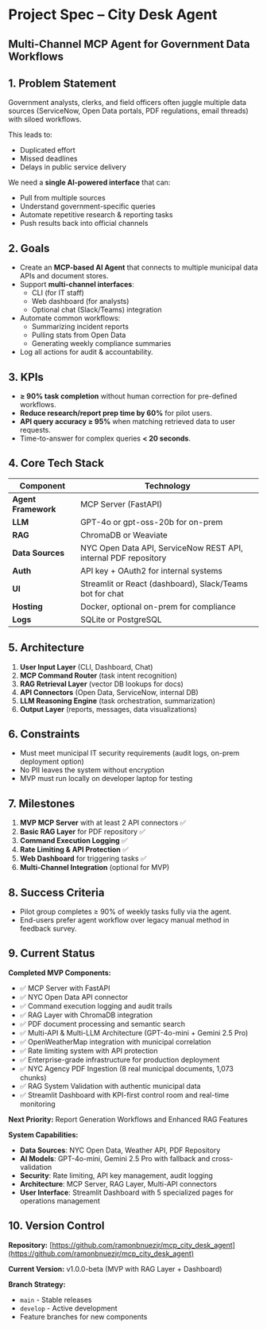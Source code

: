 # Project Spec – City Desk Agent

## Multi-Channel MCP Agent for Government Data Workflows

## 1. Problem Statement

Government analysts, clerks, and field officers often juggle multiple data sources (ServiceNow, Open Data portals, PDF regulations, email threads) with siloed workflows.

This leads to:

- Duplicated effort
- Missed deadlines
- Delays in public service delivery

We need a **single AI-powered interface** that can:

- Pull from multiple sources
- Understand government-specific queries
- Automate repetitive research & reporting tasks
- Push results back into official channels

## 2. Goals

- Create an **MCP-based AI Agent** that connects to multiple municipal data APIs and document stores.
- Support **multi-channel interfaces**:
    - CLI (for IT staff)
    - Web dashboard (for analysts)
    - Optional chat (Slack/Teams) integration
- Automate common workflows:
    - Summarizing incident reports
    - Pulling stats from Open Data
    - Generating weekly compliance summaries
- Log all actions for audit & accountability.

## 3. KPIs

- **≥ 90% task completion** without human correction for pre-defined workflows.
- **Reduce research/report prep time by 60%** for pilot users.
- **API query accuracy ≥ 95%** when matching retrieved data to user requests.
- Time-to-answer for complex queries **< 20 seconds**.

## 4. Core Tech Stack

| Component | Technology |
| --- | --- |
| **Agent Framework** | MCP Server (FastAPI) |
| **LLM** | GPT-4o or gpt-oss-20b for on-prem |
| **RAG** | ChromaDB or Weaviate |
| **Data Sources** | NYC Open Data API, ServiceNow REST API, internal PDF repository |
| **Auth** | API key + OAuth2 for internal systems |
| **UI** | Streamlit or React (dashboard), Slack/Teams bot for chat |
| **Hosting** | Docker, optional on-prem for compliance |
| **Logs** | SQLite or PostgreSQL |

## 5. Architecture

1. **User Input Layer** (CLI, Dashboard, Chat)
2. **MCP Command Router** (task intent recognition)
3. **RAG Retrieval Layer** (vector DB lookups for docs)
4. **API Connectors** (Open Data, ServiceNow, internal DB)
5. **LLM Reasoning Engine** (task orchestration, summarization)
6. **Output Layer** (reports, messages, data visualizations)

## 6. Constraints

- Must meet municipal IT security requirements (audit logs, on-prem deployment option)
- No PII leaves the system without encryption
- MVP must run locally on developer laptop for testing

## 7. Milestones

1. **MVP MCP Server** with at least 2 API connectors ✅
2. **Basic RAG Layer** for PDF repository ✅
3. **Command Execution Logging** ✅
4. **Rate Limiting & API Protection** ✅
5. **Web Dashboard** for triggering tasks ✅
6. **Multi-Channel Integration** (optional for MVP)

## 8. Success Criteria

- Pilot group completes ≥ 90% of weekly tasks fully via the agent.
- End-users prefer agent workflow over legacy manual method in feedback survey.

## 9. Current Status

**Completed MVP Components:**
- ✅ MCP Server with FastAPI
- ✅ NYC Open Data API connector
- ✅ Command execution logging and audit trails
- ✅ RAG Layer with ChromaDB integration
- ✅ PDF document processing and semantic search
- ✅ Multi-API & Multi-LLM Architecture (GPT-4o-mini + Gemini 2.5 Pro)
- ✅ OpenWeatherMap integration with municipal correlation
- ✅ Rate limiting system with API protection
- ✅ Enterprise-grade infrastructure for production deployment
- ✅ NYC Agency PDF Ingestion (8 real municipal documents, 1,073 chunks)
- ✅ RAG System Validation with authentic municipal data
- ✅ Streamlit Dashboard with KPI-first control room and real-time monitoring

**Next Priority:** Report Generation Workflows and Enhanced RAG Features

**System Capabilities:**
- **Data Sources**: NYC Open Data, Weather API, PDF Repository
- **AI Models**: GPT-4o-mini, Gemini 2.5 Pro with fallback and cross-validation
- **Security**: Rate limiting, API key management, audit logging
- **Architecture**: MCP Server, RAG Layer, Multi-API connectors
- **User Interface**: Streamlit Dashboard with 5 specialized pages for operations management

## 10. Version Control

**Repository:** [https://github.com/ramonbnuezjr/mcp_city_desk_agent](https://github.com/ramonbnuezjr/mcp_city_desk_agent)

**Current Version:** v1.0.0-beta (MVP with RAG Layer + Dashboard)

**Branch Strategy:** 
- `main` - Stable releases
- `develop` - Active development
- Feature branches for new components
